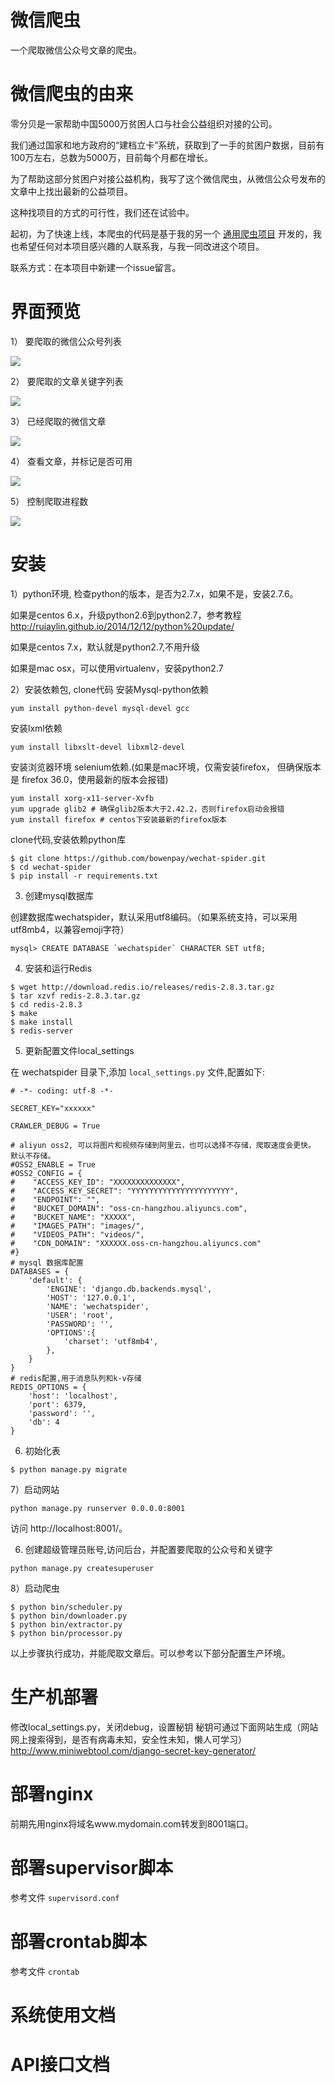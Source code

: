# 微信爬虫
一个爬取微信公众号文章的爬虫。 

# 微信爬虫的由来
零分贝是一家帮助中国5000万贫困人口与社会公益组织对接的公司。

我们通过国家和地方政府的“建档立卡”系统，获取到了一手的贫困户数据，目前有100万左右，总数为5000万，目前每个月都在增长。

为了帮助这部分贫困户对接公益机构，我写了这个微信爬虫，从微信公众号发布的文章中上找出最新的公益项目。

这种找项目的方式的可行性，我们还在试验中。 

起初，为了快速上线，本爬虫的代码是基于我的另一个 [通用爬虫项目](https://github.com/yijingping/unicrawler) 开发的，我也希望任何对本项目感兴趣的人联系我，与我一同改进这个项目。

联系方式：在本项目中新建一个issue留言。

# 界面预览

1） 要爬取的微信公众号列表

![](docs/images/1.jpg?raw=true)

2） 要爬取的文章关键字列表

![](docs/images/2.png?raw=true)

3） 已经爬取的微信文章

![](docs/images/3.png?raw=true)

4） 查看文章，并标记是否可用

![](docs/images/4.jpg?raw=true)

5） 控制爬取进程数

![](docs/images/5.png?raw=true)


# 安装

1）python环境, 检查python的版本，是否为2.7.x，如果不是，安装2.7.6。

如果是centos 6.x，升级python2.6到python2.7，参考教程 http://ruiaylin.github.io/2014/12/12/python%20update/

如果是centos 7.x，默认就是python2.7,不用升级

如果是mac osx，可以使用virtualenv，安装python2.7

2）安装依赖包, clone代码
安装Mysql-python依赖
```
yum install python-devel mysql-devel gcc
```

安装lxml依赖
```
yum install libxslt-devel libxml2-devel
```

安装浏览器环境 selenium依赖.(如果是mac环境，仅需安装firefox， 但确保版本是 firefox 36.0，使用最新的版本会报错)
```
yum install xorg-x11-server-Xvfb
yum upgrade glib2 # 确保glib2版本大于2.42.2，否则firefox启动会报错 
yum install firefox # centos下安装最新的firefox版本
```

clone代码,安装依赖python库
```
$ git clone https://github.com/bowenpay/wechat-spider.git
$ cd wechat-spider
$ pip install -r requirements.txt
```

3) 创建mysql数据库

创建数据库wechatspider，默认采用utf8编码。（如果系统支持，可以采用utf8mb4，以兼容emoji字符）

```
mysql> CREATE DATABASE `wechatspider` CHARACTER SET utf8;
```

4) 安装和运行Redis 

```shell
$ wget http://download.redis.io/releases/redis-2.8.3.tar.gz
$ tar xzvf redis-2.8.3.tar.gz
$ cd redis-2.8.3
$ make
$ make install
$ redis-server
```

5) 更新配置文件local_settings 

在 wechatspider 目录下,添加 `local_settings.py` 文件,配置如下:
```
# -*- coding: utf-8 -*-

SECRET_KEY="xxxxxx"

CRAWLER_DEBUG = True

# aliyun oss2, 可以将图片和视频存储到阿里云，也可以选择不存储，爬取速度会更快。 默认不存储。
#OSS2_ENABLE = True
#OSS2_CONFIG = {
#    "ACCESS_KEY_ID": "XXXXXXXXXXXXXX",
#    "ACCESS_KEY_SECRET": "YYYYYYYYYYYYYYYYYYYYYY",
#    "ENDPOINT": "",
#    "BUCKET_DOMAIN": "oss-cn-hangzhou.aliyuncs.com",
#    "BUCKET_NAME": "XXXXX",
#    "IMAGES_PATH": "images/",
#    "VIDEOS_PATH": "videos/",
#    "CDN_DOMAIN": "XXXXXX.oss-cn-hangzhou.aliyuncs.com"
#}
# mysql 数据库配置
DATABASES = {
    'default': {
        'ENGINE': 'django.db.backends.mysql',
        'HOST': '127.0.0.1',
        'NAME': 'wechatspider',
        'USER': 'root',
        'PASSWORD': '',
        'OPTIONS':{
            'charset': 'utf8mb4',
        },
    }
}
# redis配置,用于消息队列和k-v存储
REDIS_OPTIONS = {
    'host': 'localhost',
    'port': 6379,
    'password': '',
    'db': 4
}

```

6) 初始化表
```
$ python manage.py migrate
```

7）启动网站

```
python manage.py runserver 0.0.0.0:8001
```
访问 http://localhost:8001/。 


6) 创建超级管理员账号,访问后台，并配置要爬取的公众号和关键字
```
python manage.py createsuperuser
```


8）启动爬虫

```shell
$ python bin/scheduler.py
$ python bin/downloader.py
$ python bin/extractor.py
$ python bin/processor.py
```

以上步骤执行成功，并能爬取文章后。可以参考以下部分配置生产环境。
# 生产机部署
修改local_settings.py，关闭debug，设置秘钥
秘钥可通过下面网站生成（网站网上搜索得到，是否有病毒未知，安全性未知，懒人可学习）
http://www.miniwebtool.com/django-secret-key-generator/

# 部署nginx
前期先用nginx将域名www.mydomain.com转发到8001端口。

# 部署supervisor脚本
参考文件 `supervisord.conf`

# 部署crontab脚本
参考文件 `crontab`

# 系统使用文档


# API接口文档

